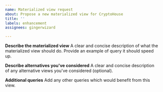 ```yaml
---
name: Materialized view request
about: Propose a new materialized view for CryptoHouse
title: ''
labels: enhancement
assignees: gingerwizard

---
```


**Describe the materialized view**
A clear and concise description of what the materialized view should do. Provide an example of query it should speed up.

**Describe alternatives you've considered**
A clear and concise description of any alternative views you've considered (optional).

**Additional queries**
Add any other queries which would benefit from this view.
